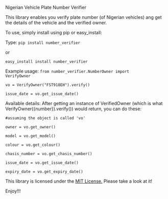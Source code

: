 Nigerian Vehicle Plate Number Verifier

This library enables you verify plate number (of Nigerian vehicles) ang get the details
of the vehicle and the verified owner.

To use, simply install using pip or easy_install:

Type:
<code>pip install number_verifier</code>

or

<code>easy_install install number_verifier</code>

Example usage:
<code>from number_verifier.NumberOwner import VerifyOwner</code>

<code>vo = VerifyOwner("FST918EH").verify()</code>

<code>issue_date = vo.get_issue_date()</code>

Available details:
After getting an instance of VerifiedOwner (which is what VerifyOwner({number}).verify()) would return, you can do these:

<code>#assuming the object is called 'vo'</code>

<code>owner = vo.get_owner()</code>
  
<code>model = vo.get_model()</code>
  
<code>colour = vo.get_colour()</code>
  
<code>chasis_number = vo.get_chasis_number()</code>
  
<code>issue_date = vo.get_issue_date()</code>
  
<code>expiry_date = vo.get_expiry_date()</code>
  



This library is licensed under the <a href="https://github.com/yusufoguntola/number_verifier/blob/master/LICENSE.txt">MIT License.</a> Please take a look at it!

Enjoy!!!
